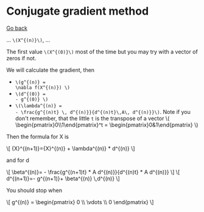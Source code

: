 # Conjugate gradient method

[Go back](..)

<p>
...
<code class="mathjax_process">\(X^{(n)}\)</code>,
... 
</p>

<p>
The first value
<code class="mathjax_process">\(X^{(0)}\)</code>
most of the time but you may try with a
vector of zeros if not.
</p>

We will calculate the gradient, then

<ul>
<li><code class="mathjax_process">\(g^{(n)} =
\nabla f(X^{(n)}) \)</code>
<li><code class="mathjax_process">\(d^{(0)} =
- g^{(0)} \)</code>
<li><code class="mathjax_process">\(\lambda^{(n)} =
- \frac{g^{(n)t} \, d^{(n)}}{d^{(n)t}\,A\, d^{(n)}}\)</code>.
Note if you don't remember, that the little <code>t</code>
is the transpose of a vector <span>
\(
\begin{pmatrix}0\\1\end{pmatrix}^t =
\begin{pmatrix}0&1\end{pmatrix}
\)
</span>
</li>
</ul>

Then the formula for X is

<div>
\[
{X}^{(n+1)}={X}^{(n)} 
+ \lambda^{(n)} * d^{(n)}
\]
</div>

and for d

<div>
\[
\beta^{(n)}=
- \frac{g^{(n+1)t} * A d^{(n)}}{d^{(n)t} * A d^{(n)}}
\]
\[
d^{(n+1)}=- g^{(n+1)}+
\beta^{(n)} \,d^{(n)}
\]
</div>

You should stop when

<div>
\[
g^{(n)} = 
\begin{pmatrix}
0 \\ \vdots \\ 0
\end{pmatrix}
\]
</div>
